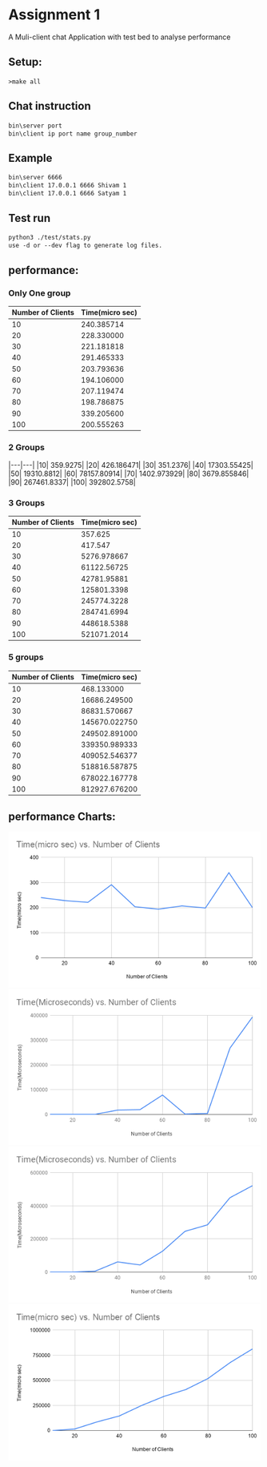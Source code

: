 # Assignment 1
A Muli-client chat Application with test bed to analyse performance

## Setup:
```
>make all
```

## Chat instruction
```
bin\server port
bin\client ip port name group_number

```

## Example
```
bin\server 6666
bin\client 17.0.0.1 6666 Shivam 1
bin\client 17.0.0.1 6666 Satyam 1
```
## Test run
```
python3 ./test/stats.py
use -d or --dev flag to generate log files.
 ```

## performance:

### Only One group

|Number of Clients| Time(micro sec)|
|---|---|
|10| 240.385714|
|20| 228.330000|
|30| 221.181818|
|40| 291.465333|
|50| 203.793636|
|60| 194.106000|
|70| 207.119474|
|80| 198.786875|
|90| 339.205600|
|100|200.555263|

### 2 Groups
|---|---|
|10|	359.9275|
|20|	426.186471|
|30|	351.2376|
|40|	17303.55425|
|50|	19310.8812|
|60|	78157.80914|
|70|	1402.973929|
|80|	3679.855846|
|90|	267461.8337|
|100|	392802.5758|

### 3 Groups
|Number of Clients| Time(micro sec)|
|---|---|
|10|	357.625|
|20|	417.547|
|30|	5276.978667|
|40|	61122.56725|
|50|	42781.95881|
|60|	125801.3398|
|70|	245774.3228|
|80|	284741.6994|
|90|	448618.5388|
|100|	521071.2014|

### 5 groups

|Number of Clients| Time(micro sec)|
|---|---|
|10| 468.133000|
|20| 16686.249500|
|30| 86831.570667|
|40| 145670.022750|
|50| 249502.891000|
|60| 339350.989333|
|70| 409052.546377|
|80| 518816.587875|
|90| 678022.167778|
|100| 812927.676200|

## performance Charts:
![1 Group](./graphs/1.png)
![2 Group](./graphs/2.png)
![3 Group](./graphs/3.png)
![5 Groups](./graphs/5.png)
